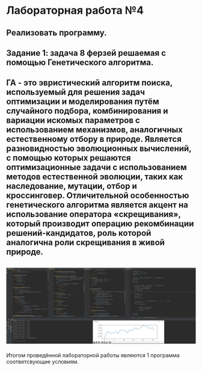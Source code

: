 Лабораторная работа №4
=========
Реализовать программу.
---------
Задание 1: задача 8 ферзей решаемая с помощью Генетического алгоритма. 
---------
 ГА - это эвристический алгоритм поиска, используемый для решения задач оптимизации и моделирования путём случайного подбора,
 комбинирования и вариации искомых параметров с использованием механизмов,
 аналогичных естественному отбору в природе. 
 Является разновидностью эволюционных вычислений,
 с помощью которых решаются оптимизационные задачи с использованием методов естественной эволюции, 
 таких как наследование, мутации, отбор и кроссинговер. 
 Отличительной особенностью генетического алгоритма является акцент на использование оператора «скрещивания», 
 который производит операцию рекомбинации решений-кандидатов, роль которой аналогична роли скрещивания в живой природе.
---------
![alt text](https://raw.githubusercontent.com/AisvaldZeld/4/master/1-4.jpg)
---------
Итогом проведённой лабораторной работы являются 1 программа соответсвующие условиям.
